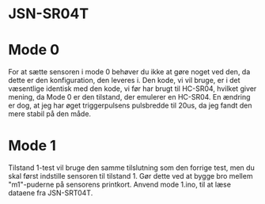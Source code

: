 # JSN-SR04T

# Mode 0
For at sætte sensoren i mode 0 behøver du ikke at gøre noget ved den, da dette er den konfiguration, den leveres i.
Den kode, vi vil bruge, er i det væsentlige identisk med den kode, vi før har brugt til HC-SR04, hvilket giver mening, da Mode 0 er den tilstand, der emulerer en HC-SR04. 
En ændring er dog, at jeg har øget triggerpulsens pulsbredde til 20us, da jeg fandt den mere stabil på den måde.
# Mode 1
Tilstand 1-test vil bruge den samme tilslutning som den forrige test, men du skal først indstille sensoren til tilstand 1. 
Gør dette ved at bygge bro mellem "m1"-puderne på sensorens printkort.
Anvend mode 1.ino, til at læse dataene fra JSN-SRT04T.
